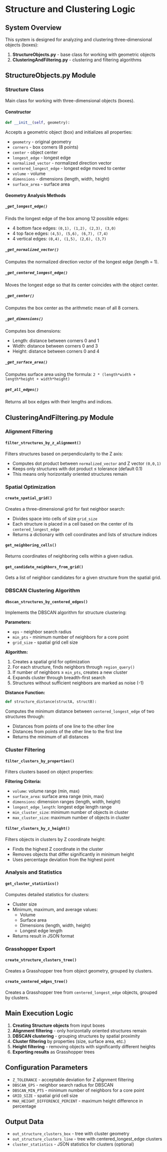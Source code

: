 # Structure and Clustering Logic

## System Overview

This system is designed for analyzing and clustering three-dimensional objects (boxes):

1. **StructureObjects.py** - base class for working with geometric objects
2. **ClusteringAndFiltering.py** - clustering and filtering algorithms

## StructureObjects.py Module

### Structure Class

Main class for working with three-dimensional objects (boxes).

#### Constructor
```python
def __init__(self, geometry):
```
Accepts a geometric object (box) and initializes all properties:
- `geometry` - original geometry
- `corners` - box corners (8 points)
- `center` - object center
- `longest_edge` - longest edge
- `normalized_vector` - normalized direction vector
- `centered_longest_edge` - longest edge moved to center
- `volume` - volume
- `dimensions` - dimensions (length, width, height)
- `surface_area` - surface area

#### Geometry Analysis Methods

##### `_get_longest_edge()`
Finds the longest edge of the box among 12 possible edges:
- 4 bottom face edges: `(0,1), (1,2), (2,3), (3,0)`
- 4 top face edges: `(4,5), (5,6), (6,7), (7,4)`
- 4 vertical edges: `(0,4), (1,5), (2,6), (3,7)`

##### `_get_normalized_vector()`
Computes the normalized direction vector of the longest edge (length = 1).

##### `_get_centered_longest_edge()`
Moves the longest edge so that its center coincides with the object center.

##### `_get_center()`
Computes the box center as the arithmetic mean of all 8 corners.

##### `_get_dimensions()`
Computes box dimensions:
- Length: distance between corners 0 and 1
- Width: distance between corners 0 and 3
- Height: distance between corners 0 and 4

##### `_get_surface_area()`
Computes surface area using the formula: `2 * (length*width + length*height + width*height)`

##### `get_all_edges()`
Returns all box edges with their lengths and indices.

## ClusteringAndFiltering.py Module

### Alignment Filtering

#### `filter_structures_by_z_alignment()`
Filters structures based on perpendicularity to the Z axis:
- Computes dot product between `normalized_vector` and Z vector `(0,0,1)`
- Keeps only structures with dot product ≤ tolerance (default 0.1)
- This means only horizontally oriented structures remain

### Spatial Optimization

#### `create_spatial_grid()`
Creates a three-dimensional grid for fast neighbor search:
- Divides space into cells of size `grid_size`
- Each structure is placed in a cell based on the center of its `centered_longest_edge`
- Returns a dictionary with cell coordinates and lists of structure indices

#### `get_neighboring_cells()`
Returns coordinates of neighboring cells within a given radius.

#### `get_candidate_neighbors_from_grid()`
Gets a list of neighbor candidates for a given structure from the spatial grid.

### DBSCAN Clustering Algorithm

#### `dbscan_structures_by_centered_edges()`
Implements the DBSCAN algorithm for structure clustering:

**Parameters:**
- `eps` - neighbor search radius
- `min_pts` - minimum number of neighbors for a core point
- `grid_size` - spatial grid cell size

**Algorithm:**
1. Creates a spatial grid for optimization
2. For each structure, finds neighbors through `region_query()`
3. If number of neighbors ≥ `min_pts`, creates a new cluster
4. Expands cluster through breadth-first search
5. Structures without sufficient neighbors are marked as noise (-1)

**Distance Function:**
```python
def structure_distance(structA, structB):
```
Computes the minimum distance between `centered_longest_edge` of two structures through:
- Distances from points of one line to the other line
- Distances from points of the other line to the first line
- Returns the minimum of all distances

### Cluster Filtering

#### `filter_clusters_by_properties()`
Filters clusters based on object properties:

**Filtering Criteria:**
- `volume`: volume range (min, max)
- `surface_area`: surface area range (min, max)
- `dimensions`: dimension ranges (length, width, height)
- `longest_edge_length`: longest edge length range
- `min_cluster_size`: minimum number of objects in cluster
- `max_cluster_size`: maximum number of objects in cluster

#### `filter_clusters_by_z_height()`
Filters objects in clusters by Z coordinate height:
- Finds the highest Z coordinate in the cluster
- Removes objects that differ significantly in minimum height
- Uses percentage deviation from the highest point

### Analysis and Statistics

#### `get_cluster_statistics()`
Computes detailed statistics for clusters:
- Cluster size
- Minimum, maximum, and average values:
  - Volume
  - Surface area
  - Dimensions (length, width, height)
  - Longest edge length
- Returns result in JSON format

### Grasshopper Export

#### `create_structure_clusters_tree()`
Creates a Grasshopper tree from object geometry, grouped by clusters.

#### `create_centered_edges_tree()`
Creates a Grasshopper tree from `centered_longest_edge` objects, grouped by clusters.

## Main Execution Logic

1. **Creating Structure objects** from input boxes
2. **Alignment filtering** - only horizontally oriented structures remain
3. **DBSCAN clustering** - grouping structures by spatial proximity
4. **Cluster filtering** by properties (size, surface area, etc.)
5. **Height filtering** - removing objects with significantly different heights
6. **Exporting results** as Grasshopper trees

## Configuration Parameters

- `Z_TOLERANCE` - acceptable deviation for Z alignment filtering
- `DBSCAN_EPS` - neighbor search radius for DBSCAN
- `DBSCAN_MIN_PTS` - minimum number of neighbors for a core point
- `GRID_SIZE` - spatial grid cell size
- `MAX_HEIGHT_DIFFERENCE_PERCENT` - maximum height difference in percentage

## Output Data

- `out_structure_clusters_box` - tree with cluster geometry
- `out_structure_clusters_line` - tree with centered_longest_edge clusters
- `cluster_statistics` - JSON statistics for clusters (optional)
